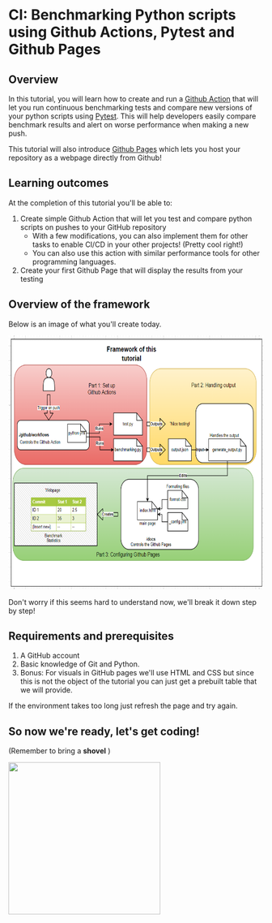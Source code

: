 # CI: Benchmarking Python scripts using Github Actions, Pytest and Github Pages
## Overview
In this tutorial, you will learn how to create and run a [Github Action](https://github.com/features/actions) that will let you run continuous benchmarking tests and compare new versions of your python scripts using [Pytest](https://docs.pytest.org/en/6.2.x/). This will help developers easily compare benchmark results and alert on worse performance when making a new push.

This tutorial will also introduce [Github Pages](https://pages.github.com/) which lets you host your repository as a webpage directly from Github!

## Learning outcomes
At the completion of this tutorial you'll be able to:

1. Create simple Github Action that will let you test and compare python scripts on pushes to your GitHub repository
    * With a few modifications, you can also implement them for other tasks to enable CI/CD in your other projects! (Pretty cool right!)
    * You can also use this action with similar performance tools for other programming languages.
2. Create your first Github Page that will display the results from your testing

## Overview of the framework
Below is an image of what you'll create today.

<img src="https://github.com/jhammarstedt/katacoda-scenarios/blob/main/ghactionDemo/images/framework.PNG?raw=true" width="700" height="500" />

Don't worry if this seems hard to understand now, we'll break it down step by step!
## Requirements and prerequisites 
1. A GitHub account
2. Basic knowledge of Git and Python. 
3. Bonus: For visuals in GitHub pages we'll use HTML and CSS but since this is not the object of the tutorial you can just get a prebuilt table that we will provide. 

If the environment takes too long just refresh the page and try again. 
## So now we're ready, let's get coding!
(Remember to bring a **shovel** )


<img src="https://media.giphy.com/media/sSmxfWnEVxtWU/giphy.gif" width="300" height="300" />
